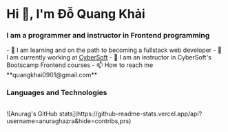 <h1 align="left">Hi 👋, I'm Đỗ Quang Khải</h1>
  <h3 align="left">I am a programmer and instructor in Frontend programming</h3>
  - 🌱 I am learning and on the path to becoming a fullstack web developer
  <!-- work in company  -->
  - 🌱 I am currently working at <a href="https://cybersoft.edu.vn/">CyberSoft</a>
  - 🌱 I am an instructor in CyberSoft's Bootscamp Frontend courses
  - 📫 How to reach me **quangkhai0901@gmail.com**
  <h3 align="left">Languages and Technologies</h3>
  <p align="left">
    <img
      src="https://skillicons.dev/icons?i=html,css,js,react,vscode,ts,tailwind,redux,prisma,postman,ps,nodejs,nextjs,nestjs,mysql,git,express,docker"
      alt="">
  </p>
  ![Anurag's GitHub stats](https://github-readme-stats.vercel.app/api?username=anuraghazra&hide=contribs,prs)
